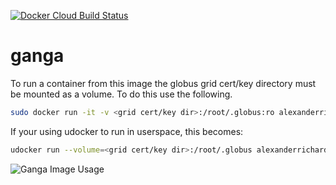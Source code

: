 [![Docker Cloud Build Status](https://img.shields.io/docker/cloud/build/alexanderrichards/ganga)](https://hub.docker.com/r/alexanderrichards/ganga/builds)
# ganga
To run a container from this image the globus grid cert/key directory must be mounted as a volume. To do this use the following.

```bash
sudo docker run -it -v <grid cert/key dir>:/root/.globus:ro alexanderrichards/ganga
```

If your using udocker to run in userspace, this becomes:

```bash
udocker run --volume=<grid cert/key dir>:/root/.globus alexanderrichards/ganga
```

![Ganga Image Usage](examples/image_usage.gif)
